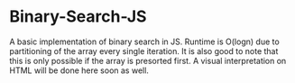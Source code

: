 # Binary-Search-JS

A basic implementation of binary search in JS. Runtime is O(logn) due to partitioning of the array every single iteration. It is also good to note that this is only possible if the array is presorted first. A visual interpretation on HTML will be done here soon as well.
